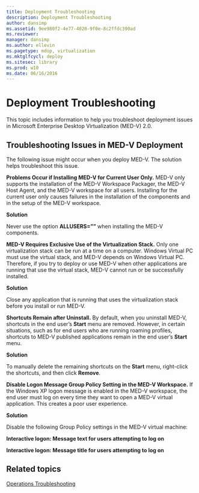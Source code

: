 ```yaml
---
title: Deployment Troubleshooting
description: Deployment Troubleshooting
author: dansimp
ms.assetid: 9ee980f2-4e77-4020-9f0e-8c2ffdc390ad
ms.reviewer: 
manager: dansimp
ms.author: ellevin
ms.pagetype: mdop, virtualization
ms.mktglfcycl: deploy
ms.sitesec: library
ms.prod: w10
ms.date: 06/16/2016
---
```



# Deployment Troubleshooting


This topic includes information to help you troubleshoot deployment issues in Microsoft Enterprise Desktop Virtualization (MED-V) 2.0.

## Troubleshooting Issues in MED-V Deployment


The following issue might occur when you deploy MED-V. The solution helps troubleshoot this issue.

**Problems Occur if Installing MED-V for Current User Only.** MED-V only supports the installation of the MED-V Workspace Packager, the MED-V Host Agent, and the MED-V workspace for all users. Installing for the current user only causes failures in the installation of the components and in the setup of the MED-V workspace.

**Solution**

Never use the option **ALLUSERS=””** when installing the MED-V components.

**MED-V Requires Exclusive Use of the Virtualization Stack.** Only one virtualization stack can be run at a time on a computer. Windows Virtual PC must use the virtual stack, and MED-V depends on Windows Virtual PC. Therefore, if you try to deploy or use MED-V when other applications are running that use the virtual stack, MED-V cannot run or be successfully installed.

**Solution**

Close any application that is running that uses the virtualization stack before you install or run MED-V.

**Shortcuts Remain after Uninstall.** By default, when you uninstall MED-V, shortcuts in the end user’s **Start** menu are removed. However, in certain situations, such as for end users who are running roaming profiles, shortcuts to MED-V published applications remain in the end user’s **Start** menu.

**Solution**

To manually delete the remaining shortcuts on the **Start** menu, right-click the shortcuts, and then click **Remove**.

**Disable Logon Message Group Policy Setting in the MED-V Workspace.** If the Windows XP logon message is enabled in the MED-V workspace, the end user must log on every time they want to open a MED-V virtual application. This creates a poor user experience.

**Solution**

Disable the following Group Policy settings in the MED-V virtual machine:

**Interactive logon: Message text for users attempting to log on**

**Interactive logon: Message title for users attempting to log on**

## Related topics


[Operations Troubleshooting](operations-troubleshooting-medv2.md)

 

 





